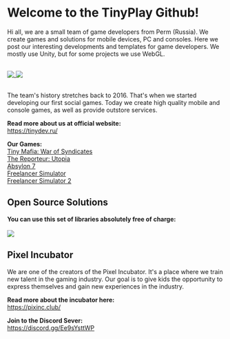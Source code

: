 # Welcome to the TinyPlay Github!
Hi all, we are a small team of game developers from Perm (Russia). We create games and solutions for mobile devices, PC and consoles.
Here we post our interesting developments and templates for game developers. We mostly use Unity, but for some projects we use WebGL.<br/><br/>

<a href="https://github.com/anuraghazra/github-readme-stats">
  <img align="top" src="https://github-readme-stats.vercel.app/api?username=TinyPlay&count_private=true&show_icons=true&theme=synthwave" />
</a>
<a href="https://github.com/anuraghazra/github-readme-stats">
  <img align="top" src="https://github-readme-stats.vercel.app/api/top-langs/?username=TinyPlay&hide=css,html&theme=synthwave" />
</a><br/><br/>

The team's history stretches back to 2016. That's when we started developing our first social games. Today we create high quality mobile and console games, as well as provide outstore services.

<b>Read more about us at official website:</b><br/>
https://tinydev.ru/

<b>Our Games:</b><br/>
<a href="https://play.google.com/store/apps/details?id=com.TinyPlay.TinyMafia" target="_blank">Tiny Mafia: War of Syndicates</a><br/>
<a href="https://play.google.com/store/apps/details?id=com.TinyPlay.TheReporteur" target="_blank">The Reporteur: Utopia</a><br/>
<a href="https://absylon7.ru/" target="_blank">Absylon 7</a><br/>
<a href="https://play.google.com/store/apps/details?id=com.interwave.freelancer" target="_blank">Freelancer Simulator</a><br/>
<a href="https://play.google.com/store/apps/details?id=com.ocugine.freelancer2" target="_blank">Freelancer Simulator 2</a><br/>

## Open Source Solutions
**You can use this set of libraries absolutely free of charge:**<br/><br/>
<a href="https://github.com/anuraghazra/github-readme-stats">
  <img align="center" src="https://github-readme-stats.vercel.app/api/pin/?username=TinyPlay&repo=Pixel-Anticheat&theme=synthwave" />
</a>

## Pixel Incubator
We are one of the creators of the Pixel Incubator. It's a place where we train new talent in the gaming industry. Our goal is to give kids the opportunity to express themselves and gain new experiences in the industry.

<b>Read more about the incubator here:</b><br/>
https://pixinc.club/

<b>Join to the Discord Sever:</b><br/>
https://discord.gg/Ee9sYsttWP
